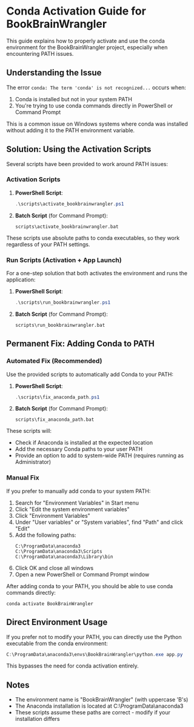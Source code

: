 # Conda Activation Guide for BookBrainWrangler

This guide explains how to properly activate and use the conda environment for the BookBrainWrangler project, especially when encountering PATH issues.

## Understanding the Issue

The error `conda: The term 'conda' is not recognized...` occurs when:
1. Conda is installed but not in your system PATH
2. You're trying to use conda commands directly in PowerShell or Command Prompt

This is a common issue on Windows systems where conda was installed without adding it to the PATH environment variable.

## Solution: Using the Activation Scripts

Several scripts have been provided to work around PATH issues:

### Activation Scripts

1. **PowerShell Script**:
   ```powershell
   .\scripts\activate_bookbrainwrangler.ps1
   ```

2. **Batch Script** (for Command Prompt):
   ```
   scripts\activate_bookbrainwrangler.bat
   ```

These scripts use absolute paths to conda executables, so they work regardless of your PATH settings.

### Run Scripts (Activation + App Launch)

For a one-step solution that both activates the environment and runs the application:

1. **PowerShell Script**:
   ```powershell
   .\scripts\run_bookbrainwrangler.ps1
   ```

2. **Batch Script** (for Command Prompt):
   ```
   scripts\run_bookbrainwrangler.bat
   ```

## Permanent Fix: Adding Conda to PATH

### Automated Fix (Recommended)

Use the provided scripts to automatically add Conda to your PATH:

1. **PowerShell Script**:
   ```powershell
   .\scripts\fix_anaconda_path.ps1
   ```

2. **Batch Script** (for Command Prompt):
   ```
   scripts\fix_anaconda_path.bat
   ```

These scripts will:
- Check if Anaconda is installed at the expected location
- Add the necessary Conda paths to your user PATH
- Provide an option to add to system-wide PATH (requires running as Administrator)

### Manual Fix

If you prefer to manually add conda to your system PATH:

1. Search for "Environment Variables" in Start menu
2. Click "Edit the system environment variables"
3. Click "Environment Variables"
4. Under "User variables" or "System variables", find "Path" and click "Edit"
5. Add the following paths:
   ```
   C:\ProgramData\anaconda3
   C:\ProgramData\anaconda3\Scripts
   C:\ProgramData\anaconda3\Library\bin
   ```
6. Click OK and close all windows
7. Open a new PowerShell or Command Prompt window

After adding conda to your PATH, you should be able to use conda commands directly:
```
conda activate BookBrainWrangler
```

## Direct Environment Usage

If you prefer not to modify your PATH, you can directly use the Python executable from the conda environment:

```powershell
C:\ProgramData\anaconda3\envs\BookBrainWrangler\python.exe app.py
```

This bypasses the need for conda activation entirely.

## Notes

- The environment name is "BookBrainWrangler" (with uppercase 'B's)
- The Anaconda installation is located at C:\ProgramData\anaconda3
- These scripts assume these paths are correct - modify if your installation differs
